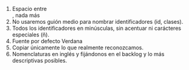 1. Espacio entre <section>, nada más
2. No usaremos guión medio para nombrar identificadores (id, clases).
3. Todos los identificadores en minúsculas, sin acentuar ni carácteres especiales (ñ).
4. Fuente por defecto Verdana
5. Copiar únicamente lo que realmente reconozcamos.
6. Nomenclaturas en inglés y fijándonos en el backlog y lo más descriptivas posibles.
